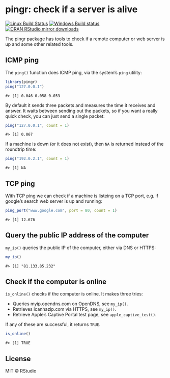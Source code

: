 
# pingr: check if a server is alive

[![Linux Build
Status](https://travis-ci.org/r-lib/pingr.svg?branch=master)](https://travis-ci.org/r-lib/pingr)
[![Windows Build
status](https://ci.appveyor.com/api/projects/status/github/r-lib/pingr?svg=true)](https://ci.appveyor.com/project/gaborcsardi/pingr)
[![CRAN RStudio mirror
downloads](http://cranlogs.r-pkg.org/badges/pingr)](https://r-pkg.org/pkg/pingr)

The pingr package has tools to check if a remote computer or web server
is up and some other related tools.

## ICMP ping

The `ping()` function does ICMP ping, via the system’s `ping` utility:

``` r
library(pingr)
ping("127.0.0.1")
```

    #> [1] 0.046 0.058 0.053

By default it sends three packets and measures the time it receives and
answer. It waits between sending out the packets, so if you want a
really quick check, you can just send a single packet:

``` r
ping("127.0.0.1", count = 1)
```

    #> [1] 0.067

If a machine is down (or it does not exist), then `NA` is returned
instead of the roundtrip time:

``` r
ping("192.0.2.1", count = 1)
```

    #> [1] NA

## TCP ping

With TCP ping we can check if a machine is listeing on a TCP port,
e.g. if google’s search web server is up and running:

``` r
ping_port("www.google.com", port = 80, count = 1)
```

    #> [1] 12.676

## Query the public IP address of the computer

`my_ip()` queries the public IP of the computer, either via DNS or
HTTPS:

``` r
my_ip()
```

    #> [1] "81.133.85.232"

## Check if the computer is online

`is_online()` checks if the computer is online. It makes three tries:

  - Queries myip.opendns.com on OpenDNS, see `my_ip()`.
  - Retrieves icanhazip.com via HTTPS, see `my_ip()`.
  - Retrieve Apple’s Captive Portal test page, see
    `apple_captive_test()`.

If any of these are successful, it returns `TRUE`.

``` r
is_online()
```

    #> [1] TRUE

## License

MIT © RStudio
